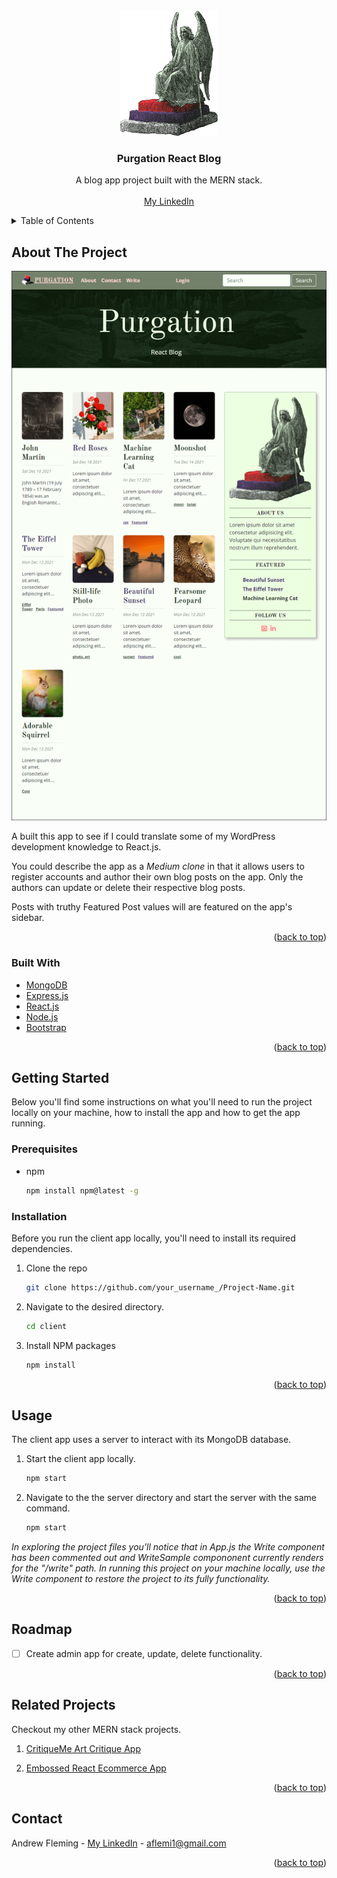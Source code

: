 <div id="top"></div>

<!-- PROJECT LOGO -->
<br />
<div align="center">
  <a href="https://github.com/AndrewJFleming/embossed-react-ecommerce">
    <img src="client/src/images/bigLogo.png" alt="Logo" height="200">
  </a>

  <h3 align="center">Purgation React Blog</h3>

  <p align="center">
    A blog app project built with the MERN stack.
    <br />
    <br />
    <a href="https://www.linkedin.com/in/andrew-j-fleming-web-dev">My LinkedIn</a>
</div>



<!-- TABLE OF CONTENTS -->
<details>
  <summary>Table of Contents</summary>
  <ol>
    <li>
      <a href="#about-the-project">About The Project</a>
      <ul>
        <li><a href="#built-with">Built With</a></li>
      </ul>
    </li>
    <li>
      <a href="#getting-started">Getting Started</a>
      <ul>
        <li><a href="#prerequisites">Prerequisites</a></li>
        <li><a href="#installation">Installation</a></li>
      </ul>
    </li>
    <li><a href="#usage">Usage</a></li>
    <li><a href="#roadmap">Roadmap</a></li>
    <li><a href="#related-project">Related Project</a></li>
    <li><a href="#contact">Contact</a></li>
  </ol>
</details>



<!-- ABOUT THE PROJECT -->
## About The Project

[![Project Screen Shot][project-screenshot]](https://github.com/AndrewJFleming/purgation-react-blog)

A built this app to see if I could translate some of my WordPress development knowledge to React.js.

You could describe the app as a _Medium clone_ in that it allows users to register accounts and author their own blog posts on the app. Only the authors can update or delete their respective blog posts.

Posts with truthy Featured Post values will are featured on the app's sidebar.

<p align="right">(<a href="#top">back to top</a>)</p>



### Built With

* [MongoDB](https://www.mongodb.com/)
* [Express.js](https://expressjs.com/)
* [React.js](https://reactjs.org/)
* [Node.js](https://nodejs.org/)
* [Bootstrap](https://getbootstrap.com)

<p align="right">(<a href="#top">back to top</a>)</p>



<!-- GETTING STARTED -->
## Getting Started

Below you'll find some instructions on what you'll need to run the project locally on your machine, how to install the app and how to get the app running.

### Prerequisites

* npm
  ```sh
  npm install npm@latest -g
  ```

### Installation

Before you run the client app locally, you'll need to install its required dependencies. 

1. Clone the repo
   ```sh
   git clone https://github.com/your_username_/Project-Name.git
   ```

2. Navigate to the desired directory.
   ```sh
   cd client
   ```

3. Install NPM packages
   ```sh
   npm install
   ```

<p align="right">(<a href="#top">back to top</a>)</p>



<!-- USAGE EXAMPLES -->
## Usage
The client app uses a server to interact with its MongoDB database. 

1. Start the client app locally.
   ```sh
   npm start
   ```

2. Navigate to the the server directory and start the server with the same command.
   ```sh
   npm start
   ```

_In exploring the project files you'll notice that in App.js the Write component has been commented out and WriteSample compononent currently renders for the "/write" path. In running this project on your machine locally, use the Write component to restore the project to its fully functionality._

<p align="right">(<a href="#top">back to top</a>)</p>


<!-- ROADMAP -->
## Roadmap

- [ ] Create admin app for create, update, delete functionality.

<p align="right">(<a href="#top">back to top</a>)</p>



<!-- RELATED PROJECT -->
## Related Projects
Checkout my other MERN stack projects. 

1. <a href="https://github.com/AndrewJFleming/critique-me">CritiqueMe Art Critique App</a>

2. <a href="https://github.com/AndrewJFleming/embossed-react-ecommerce">Embossed React Ecommerce App</a>



<p align="right">(<a href="#top">back to top</a>)</p>



<!-- CONTACT -->
## Contact

Andrew Fleming - [My LinkedIn](https://www.linkedin.com/in/andrew-j-fleming-web-dev) - aflemi1@gmail.com

<p align="right">(<a href="#top">back to top</a>)</p>



[project-screenshot]: client/src/images/screenshot.png